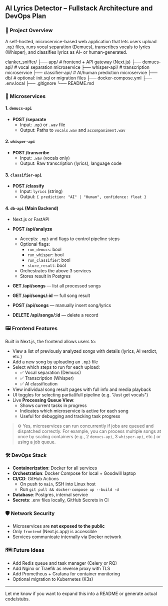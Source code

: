 ## AI Lyrics Detector – Fullstack Architecture and DevOps Plan

### 🧩 Project Overview

A self-hosted, microservice-based web application that lets users upload `.mp3` files, runs vocal separation (Demucs), transcribes vocals to lyrics (Whisper), and classifies lyrics as AI- or human-generated.

clanker_sniffer/
├── app/               # frontend + API gateway (Next.js)
├── demucs-api/        # vocal separation microservice
├── whisper-api/       # transcription microservice
├── classifier-api/    # AI/human prediction microservice
├── db/                # optional: init.sql or migration files
├── docker-compose.yml
├── .env.local
├── .gitignore
└── README.md

### 🧱 Microservices

#### 1. `demucs-api`

- **POST /separate**
  - Input: `.mp3` or `.wav` file
  - Output: Paths to `vocals.wav` and `accompaniment.wav`

#### 2. `whisper-api`

- **POST /transcribe**
  - Input: `.wav` (vocals only)
  - Output: Raw transcription (lyrics), language code

#### 3. `classifier-api`

- **POST /classify**
  - Input: `lyrics` (string)
  - Output: `{ prediction: "AI" | "Human", confidence: float }`

#### 4. `db-api` (Main Backend)

- Next.js or FastAPI

- **POST /api/analyze**

  - Accepts: `.mp3` and flags to control pipeline steps
  - Optional flags:
    - `run_demucs`: bool
    - `run_whisper`: bool
    - `run_classifier`: bool
    - `store_result`: bool
  - Orchestrates the above 3 services
  - Stores result in Postgres

- **GET /api/songs** — list all processed songs

- **GET /api/songs/:id** — full song result

- **POST /api/songs** — manually insert song/lyrics

- **DELETE /api/songs/:id** — delete a record

### 🖼️ Frontend Features

Built in Next.js, the frontend allows users to:

- View a list of previously analyzed songs with details (lyrics, AI verdict, etc.)
- Add a new song by uploading an `.mp3` file
- Select which steps to run for each upload:
  - ✅ Vocal separation (Demucs)
  - ✅ Transcription (Whisper)
  - ✅ AI classification
- View individual song result pages with full info and media playback
- UI toggles for selecting partial/full pipeline (e.g. "Just get vocals")
- Live **Processing Queue View**:
  - Shows current tasks in progress
  - Indicates which microservice is active for each song
  - Useful for debugging and tracking task progress

> ⚙️ Yes, microservices can run concurrently if jobs are queued and dispatched correctly. For example, you can process multiple songs at once by scaling containers (e.g., 2 `demucs-api`, 3 `whisper-api`, etc.) or using a job queue.

### 🛠 DevOps Stack

- **Containerization**: Docker for all services
- **Orchestration**: Docker Compose for local + Goodwill laptop
- **CI/CD**: GitHub Actions
  - On push to `main`, SSH into Linux host
  - Run `git pull && docker-compose up --build -d`
- **Database**: Postgres, internal service
- **Secrets**: .env files locally, GitHub Secrets in CI

### 🛡️ Network Security

- Microservices are **not exposed to the public**
- Only `frontend` (Next.js app) is accessible
- Services communicate internally via Docker network

### 🗺️ Future Ideas

- Add Redis queue and task manager (Celery or RQ)
- Add Nginx or Traefik as reverse proxy with TLS
- Add Prometheus + Grafana for container monitoring
- Optional migration to Kubernetes (K3s)

---

Let me know if you want to expand this into a README or generate actual code/stubs.

